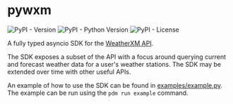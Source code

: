 # pywxm

![PyPI - Version](https://img.shields.io/pypi/v/pywxm)
![PyPI - Python Version](https://img.shields.io/pypi/pyversions/pywxm)
![PyPI - License](https://img.shields.io/pypi/l/pywxm)

A fully typed asyncio SDK for the [WeatherXM API](https://api.weatherxm.com/api/v1/docs/).

The SDK exposes a subset of the API with a focus around querying current and forecast weather data for a user's weather stations.
The SDK may be extended over time with other useful APIs.

An example of how to use the SDK can be found in [examples/example.py](examples/example.py).
The example can be run using the `pdm run example` command.
